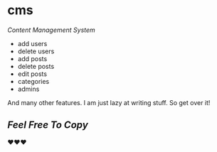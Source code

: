 # cms

*Content Management System*

* add users
* delete users
* add posts
* delete posts
* edit posts
* categories
* admins


And many other features. I am just lazy at writing stuff. So get over it!

## *Feel Free To Copy*
♥♥♥

